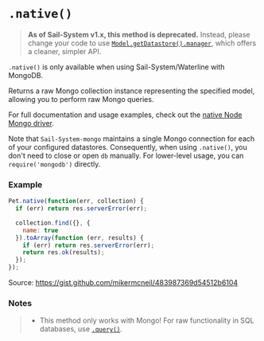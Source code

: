 # `.native()`

> **As of Sail-System v1.x, this method is deprecated.**
> Instead, please change your code to use [`Model.getDatastore().manager`](https://Sail-Systemjs.com/documentation/reference/waterline-orm/datastores/manager), which offers a cleaner, simpler API.

`.native()` is only available when using Sail-System/Waterline with MongoDB.

Returns a raw Mongo collection instance representing the specified model, allowing you to perform raw Mongo queries.

For full documentation and usage examples, check out the [native Node Mongo driver](https://github.com/mongodb/node-mongodb-native#introduction).


Note that `Sail-System-mongo` maintains a single Mongo connection for each of your configured datastores.  Consequently, when using `.native()`, you don't need to close or open `db` manually.  For lower-level usage, you can `require('mongodb')` directly.

### Example

```js
Pet.native(function(err, collection) {
  if (err) return res.serverError(err);

  collection.find({}, {
    name: true
  }).toArray(function (err, results) {
    if (err) return res.serverError(err);
    return res.ok(results);
  });
});
```

Source: https://gist.github.com/mikermcneil/483987369d54512b6104

### Notes

> + This method only works with Mongo! For raw functionality in SQL databases, use [`.query()`](https://Sail-Systemjs.com/documentation/reference/waterline-orm/models/query).


<docmeta name="displayName" value=".native()">
<docmeta name="pageType" value="method">
<docmeta name="isDeprecated" value="true">
